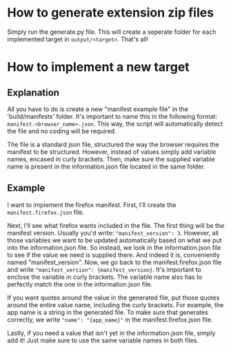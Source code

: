 # How to generate extension zip files
Simply run the generate.py file. This will create a seperate folder for each implemented target in `output/<target>`. That's all!

# How to implement a new target
## Explanation
All you have to do is create a new "manifest example file" in the 'build/manifests' folder. It's important to name this in the following format: `manifest.<browser_name>.json`. This way, the script will automatically detect the file and no coding will be required.

The file is a standard json file, structured the way the browser requires the manifest to be structured. However, instead of values simply add variable names, encased in curly brackets. Then, make sure the supplied variable name is present in the information.json file located in the same folder.

## Example
I want to implement the firefox manifest. 
First, I'll create the `manifest.firefox.json` file. 

Next, I'll see what firefox wants included in the file.
The first thing will be the manifest version.
Usually you'd write: `"manifest_version": 3`.
However, all those variables we want to be updated automatically based on what we put into the information.json file. So instead, we look in the information.json file to see if the value we need is supplied there. And indeed it is, conveniently named "manifest_version". Now, we go back to the manifest.firefox.json file and write `"manifest_version": {manifest_version}`. It's important to enclose the variable in curly brackets. The variable name also has to perfectly match the one in the information.json file.

If you want quotes around the value in the generated file, put those quotes around the entire value name, including the curly brackets. For example, the app name is a string in the generated file. To make sure that generates correctly, we write `"name": "{app_name}"` in the manifest.firefox.json file.

Lastly, if you need a value that isn't yet in the information.json file, simply add it! Just make sure to use the same variable names in both files. 
